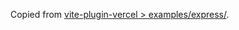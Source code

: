 Copied from [vite-plugin-vercel > examples/express/](https://github.com/magne4000/vite-plugin-vercel/tree/b2706eafc60d9c3ef3cd18aceba4873dc3db06c4/examples/express).
